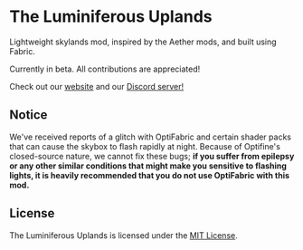 # The Luminiferous Uplands
Lightweight skylands mod, inspired by the Aether mods, and built using Fabric.

Currently in beta. All contributions are appreciated!

Check out our [website](https://luminiferous-uplands.github.io/) and our [Discord server!](https://discord.gg/6VKfcQh)

## Notice
We've received reports of a glitch with OptiFabric and certain shader packs that can cause the skybox to flash rapidly at night. Because of Optifine's closed-source nature, we cannot fix these bugs; **if you suffer from epilepsy or any other similar conditions that might make you sensitive to flashing lights, it is heavily recommended that you do not use OptiFabric with this mod.**

## License
The Luminiferous Uplands is licensed under the [MIT License](LICENSE).
